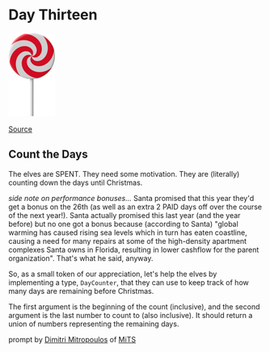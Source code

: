 # Day Thirteen

<img src="day-13.png" width="92" height="165" alt="Lollipop">

[Source](https://typehero.dev/challenge/day-13)

## Count the Days

The elves are SPENT. They need some motivation. They are (literally) counting down the days until Christmas.

_side note on performance bonuses…_ Santa promised that this year they'd get a bonus on the 26th (as well as an extra 2 PAID days off over the course of the next year!). Santa actually promised this last year (and the year before) but no one got a bonus because (according to Santa) "global warming has caused rising sea levels which in turn has eaten coastline, causing a need for many repairs at some of the high-density apartment complexes Santa owns in Florida, resulting in lower cashflow for the parent organization". That's what he said, anyway.

So, as a small token of our appreciation, let's help the elves by implementing a type, `DayCounter`, that they can use to keep track of how many days are remaining before Christmas.

The first argument is the beginning of the count (inclusive), and the second argument is the last number to count to (also inclusive). It should return a union of numbers representing the remaining days.

prompt by [Dimitri Mitropoulos](https://github.com/dimitropoulos) of [MiTS](https://www.youtube.com/@MichiganTypeScript)
